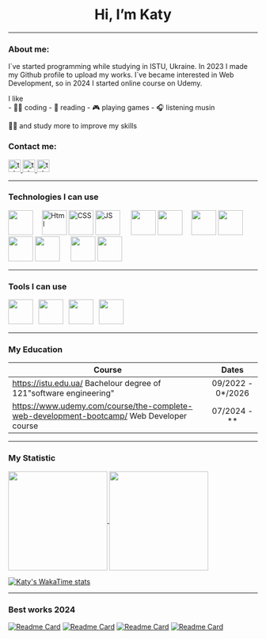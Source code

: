 <h1 align="center">Hi, I’m Katy</h1>
<hr>

### About me:

<p>I`ve started programming while studying in ISTU, Ukraine. In 2023 I made my Github profile to upload my works. I`ve became interested in Web Development, so in 2024 I started online course on Udemy. 
</p>
<p>I like
 <br>
- 👩‍💻 coding
- 📖 reading
- 🎮 playing games
- 🎧 listening musin

<p>👩‍🎓 and study more to improve my skills</p>
</p>

### Contact me:
<a href="https://t.me/Common_goose" target="_blank">
    <img src="https://img.shields.io/badge/Telegram-phone?style=for-the-badge&logo=telegram&logoColor=%2326A5E4&labelColor=black&color=%2327E7A1" height="25" alt="telegram logo"  />
  </a><a href="mailto:ekaterina.grabovik@gmail.com">
 <img src="https://img.shields.io/badge/Gmail-mail?style=for-the-badge&logo=gmail&logoColor=%23EA4335&logoSize=auto&labelColor=black&color=%23BD332D" height="25" alt="telegram logo"  />
</a><a href="mailto:discord:love.death.gooses">
 <img src="https://img.shields.io/badge/Discord-d?style=for-the-badge&logo=discord&logoColor=%235865F2&logoSize=auto&labelColor=black&color=blue" height="25" alt="telegram logo"  />
</a>

<hr>


### Technologies I can use
<p>
 <img src="https://cdn.jsdelivr.net/gh/devicons/devicon@latest/icons/git/git-original.svg" width="50" />&emsp;
 
 <img src="https://raw.githubusercontent.com/bablubambal/All_logo_and_pictures/1ac69ce5fbc389725f16f989fa53c62d6e1b4883/social%20icons/html5.svg" alt="Html"  width="50" />
 <img src="https://raw.githubusercontent.com/bablubambal/All_logo_and_pictures/1ac69ce5fbc389725f16f989fa53c62d6e1b4883/social%20icons/css3.svg" alt="CSS"  width="50" /> 
 <img src="https://raw.githubusercontent.com/bablubambal/All_logo_and_pictures/1ac69ce5fbc389725f16f989fa53c62d6e1b4883/social%20icons/javascript.svg" alt="JS"  width="50" /> &emsp;
 
 <img src="https://cdn.jsdelivr.net/gh/devicons/devicon@latest/icons/bootstrap/bootstrap-original.svg" width="50" />
 <img src="https://cdn.jsdelivr.net/gh/devicons/devicon@latest/icons/jquery/jquery-original.svg" width="50"/>&emsp;
 
 <img src="https://cdn.jsdelivr.net/gh/devicons/devicon@latest/icons/nodejs/nodejs-original.svg" width="50" />
 <img src="https://cdn.jsdelivr.net/gh/devicons/devicon@latest/icons/npm/npm-original-wordmark.svg" width="50" />
 <img src="https://cdn.jsdelivr.net/gh/devicons/devicon@latest/icons/express/express-original.svg" width="50" />                           
 <img src="https://github.com/user-attachments/assets/7d11ffce-edb1-4e74-b5f8-9a1443e63993" width="50px"> &emsp;
  
 <img src="https://cdn.jsdelivr.net/gh/devicons/devicon@latest/icons/csharp/csharp-original.svg" width="50px" />
 <img src="https://cdn.jsdelivr.net/gh/devicons/devicon@latest/icons/kotlin/kotlin-original.svg" width="50px" />
          
</p>
<hr>

### Tools I can use
<p>

 <img src="https://cdn.jsdelivr.net/gh/devicons/devicon@latest/icons/vscode/vscode-original.svg" width="50" />&ensp;
 <img src="https://cdn.jsdelivr.net/gh/devicons/devicon@latest/icons/visualstudio/visualstudio-original.svg" width="50" />&ensp;
 <img src="https://cdn.jsdelivr.net/gh/devicons/devicon@latest/icons/postman/postman-original.svg" width="50"  />&ensp;
 <img src="https://cdn.jsdelivr.net/gh/devicons/devicon@latest/icons/canva/canva-original.svg" width="50"/>&ensp;
          
</p>
<hr>

### My Education
| Course                                                                                       | Dates                |
| -------------------------------------------------------------------------------------------- | :------------------: |
| https://istu.edu.ua/ Bachelour degree of 121"software engineering"                           | 09/2022  -  0*/2026  |
| https://www.udemy.com/course/the-complete-web-development-bootcamp/ Web Developer course     | 07/2024 - **         |
 <hr>
 
### My Statistic

<!---[![trophy](https://github-profile-trophy.vercel.app/?username=KaterinaGrabovyk&theme=algolia)](https://github.com/KaterinaGrabovyk/github-profile-trophy)--->

<p>
<a href="https://github.com/KaterinaGrabovyk/github-readme-stats">
  <img height=200 align="center" src="https://github-readme-stats.vercel.app/api?username=KaterinaGrabovyk&show_icons=true&theme=yeblu&layout=compact&langs_count=8&card_width=320" />
</a>
<a href="[https://github.com/anuraghazra/convoychat](https://github.com/KaterinaGrabovyk/github-readme-stats)">
  <img height=200 align="center" src="https://github-readme-stats.vercel.app/api/top-langs/?username=KaterinaGrabovyk&theme=yeblu&layout=donut&langs_count=8&card_width=320" />
</a>
</p>

[![Katy's WakaTime stats](https://github-readme-stats.vercel.app/api/wakatime?username=KatyGrab&layout=compact&theme=algolia)](https://wakatime.com/@KatyGrab)

<hr>

### Best works 2024

[![Readme Card](https://github-readme-stats.vercel.app/api/pin/?username=KaterinaGrabovyk&repo=Kursova&theme=yeblu)](https://github.com/KaterinaGrabovyk/Kursova)
[![Readme Card](https://github-readme-stats.vercel.app/api/pin/?username=KaterinaGrabovyk&repo=Resume-project&theme=yeblu)](https://github.com/KaterinaGrabovyk/Resume-project)
[![Readme Card](https://github-readme-stats.vercel.app/api/pin/?username=KaterinaGrabovyk&repo=Blog-project&theme=yeblu)](https://github.com/KaterinaGrabovyk/Blog-project)
[![Readme Card](https://github-readme-stats.vercel.app/api/pin/?username=KaterinaGrabovyk&repo=Random-anime&theme=yeblu)](https://github.com/KaterinaGrabovyk/Random-anime)
<!---
KaterinaGrabovyk/KaterinaGrabovyk is a ✨ special ✨ repository because its `README.md` (this file) appears on your GitHub profile.
You can click the Preview link to take a look at your changes.
--->
